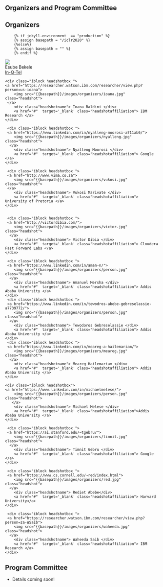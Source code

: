 

## Organizers and Program Committee

## Organizers  

        {% if jekyll.environment  == "production" %}
        {% assign basepath = "/iclr2020" %}
        {%else%}
        {% assign basepath = "" %}
        {% endif %}
       
    
<div>
    <div class="iblock headshotbox ">
     <a href="https://esube.github.io/">
       <img src="{{basepath}}/images/organizers/esube.jpg" class="headshot">        
      </a>
        <div class="headshotname"> Esube Bekele </div>
        <a href="#"  target='_blank' class="headshotaffiliation"> In-Q-Tel </a>
    </div>

    <div class="iblock headshotbox "> 
    <a href="https://researcher.watson.ibm.com/researcher/view.php?person=us-ioana">
        <img src="{{basepath}}/images/organizers/ioana.jpg" class="headshot">
     </a>
        <div class="headshotname"> Ioana Baldini </div>
        <a href="#"  target='_blank' class="headshotaffiliation"> IBM Research </a>
    </div>

     <div class="iblock headshotbox ">
     <a href="https://www.linkedin.com/in/nyalleng-moorosi-a711ab6/">
        <img src="{{basepath}}/images/organizers/nyalleng.jpg" class="headshot">
      </a>
        <div class="headshotname"> Nyalleng Moorosi </div>
        <a href="#"  target='_blank' class="headshotaffiliation"> Google </a>
    </div>

     <div class="iblock headshotbox "> 
     <a href="http://www.vima.co.za">
        <img src="{{basepath}}/images/organizers/vukosi.jpg" class="headshot">
     </a>
        <div class="headshotname"> Vukosi Marivate </div>
        <a href="#"  target='_blank' class="headshotaffiliation"> University of Pretoria </a>
    </div>


     <div class="iblock headshotbox ">
     <a href="http://victordibia.com/">
        <img src="{{basepath}}/images/organizers/victor.jpg" class="headshot">
      </a>
        <div class="headshotname"> Victor Dibia </div>
        <a href="#"  target='_blank' class="headshotaffiliation"> Cloudera Fast Forward Labs </a>
    </div>

     <div class="iblock headshotbox "> 
     <a href="https://www.linkedin.com/in/aman-n/">
        <img src="{{basepath}}/images/organizers/person.jpg" class="headshot">
      </a>
        <div class="headshotname"> Amanuel Mersha </div>
        <a href="#"  target='_blank' class="headshotaffiliation"> Addis Ababa University </a>
    </div>
     <div class="iblock headshotbox "> 
     <a href="https://www.linkedin.com/in/tewodros-abebe-gebreselassie-a7739772/">
        <img src="{{basepath}}/images/organizers/person.jpg" class="headshot">
      </a>
        <div class="headshotname"> Tewodoros Gebreselassie </div>
        <a href="#"  target='_blank' class="headshotaffiliation"> Addis Ababa University </a>
    </div>
     <div class="iblock headshotbox ">
     <a href="https://www.linkedin.com/in/meareg-a-hailemariam/">
        <img src="{{basepath}}/images/organizers/meareg.jpg" class="headshot">
      </a>
        <div class="headshotname"> Meareg Hailemariam </div>
        <a href="#"  target='_blank' class="headshotaffiliation"> Addis Ababa University </a>
    </div>

    <div class="iblock headshotbox">
    <a href="https://www.linkedin.com/in/michaelmelese/">
        <img src="{{basepath}}/images/organizers/person.jpg" class="headshot">
       </a>
        <div class="headshotname"> Michael Melese </div>
        <a href="#"  target='_blank' class="headshotaffiliation">Addis Ababa University </a>
    </div>

     <div class="iblock headshotbox ">
     <a href="https://ai.stanford.edu/~tgebru/">
        <img src="{{basepath}}/images/organizers/timnit.jpg" class="headshot">
      </a>
        <div class="headshotname"> Timnit Gebru </div>
        <a href="#"  target='_blank' class="headshotaffiliation"> Google </a>
    </div>

     <div class="iblock headshotbox "> 
     <a href="https://www.cs.cornell.edu/~red/index.html">
        <img src="{{basepath}}/images/organizers/red.jpg" class="headshot">
      </a>
        <div class="headshotname"> Rediet Abebe</div>
        <a href="#"  target='_blank' class="headshotaffiliation"> Harvard University</a>
    </div>

     <div class="iblock headshotbox ">
     <a href="https://researcher.watson.ibm.com/researcher/view.php?person=za-WSaib">
        <img src="{{basepath}}/images/organizers/waheeda.jpg" class="headshot">
      </a>
        <div class="headshotname"> Waheeda Saib </div>
        <a href="#"  target='_blank' class="headshotaffiliation"> IBM Research </a>
    </div>


</div>


## Program Committee

- Details coming soon!

